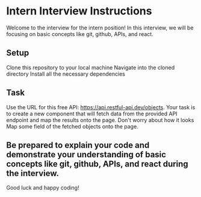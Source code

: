 # Intern Interview Instructions
Welcome to the interview for the intern position! In this interview, we will be focusing on basic concepts like git, github, APIs, and react.

## Setup
Clone this repository to your local machine
Navigate into the cloned directory
Install all the necessary dependencies

## Task
Use the URL for this free API: https://api.restful-api.dev/objects.
Your task is to create a new component that will fetch data from the provided API endpoint and map the results onto the page. Don't worry about how it looks
Map some field of the fetched objects onto the page.

## Be prepared to explain your code and demonstrate your understanding of basic concepts like git, github, APIs, and react during the interview.

Good luck and happy coding!
